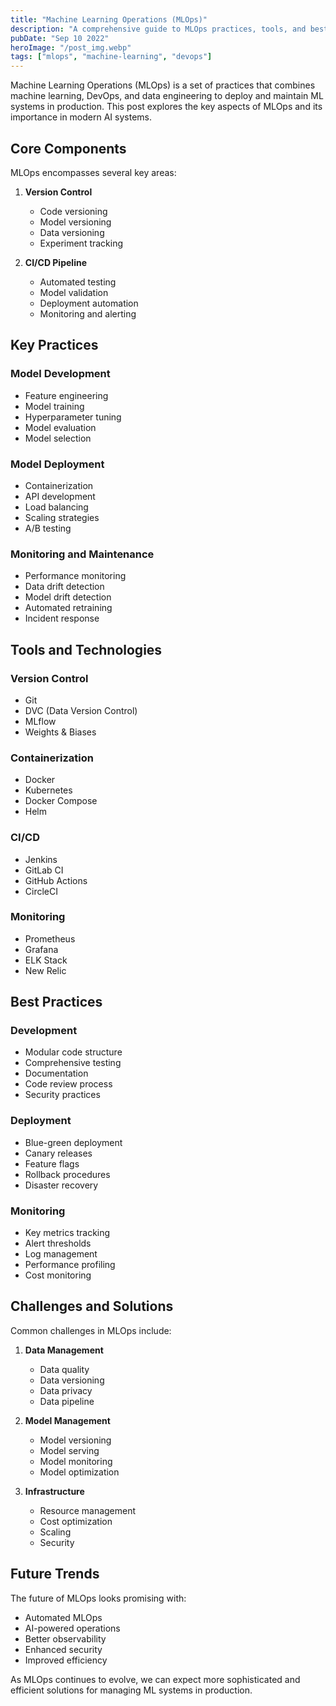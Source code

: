 ```yaml
---
title: "Machine Learning Operations (MLOps)"
description: "A comprehensive guide to MLOps practices, tools, and best practices for deploying and maintaining ML systems in production."
pubDate: "Sep 10 2022"
heroImage: "/post_img.webp"
tags: ["mlops", "machine-learning", "devops"]
---
```


Machine Learning Operations (MLOps) is a set of practices that combines machine learning, DevOps, and data engineering to deploy and maintain ML systems in production. This post explores the key aspects of MLOps and its importance in modern AI systems.

## Core Components

MLOps encompasses several key areas:

1. **Version Control**
   - Code versioning
   - Model versioning
   - Data versioning
   - Experiment tracking

2. **CI/CD Pipeline**
   - Automated testing
   - Model validation
   - Deployment automation
   - Monitoring and alerting

## Key Practices

### Model Development
- Feature engineering
- Model training
- Hyperparameter tuning
- Model evaluation
- Model selection

### Model Deployment
- Containerization
- API development
- Load balancing
- Scaling strategies
- A/B testing

### Monitoring and Maintenance
- Performance monitoring
- Data drift detection
- Model drift detection
- Automated retraining
- Incident response

## Tools and Technologies

### Version Control
- Git
- DVC (Data Version Control)
- MLflow
- Weights & Biases

### Containerization
- Docker
- Kubernetes
- Docker Compose
- Helm

### CI/CD
- Jenkins
- GitLab CI
- GitHub Actions
- CircleCI

### Monitoring
- Prometheus
- Grafana
- ELK Stack
- New Relic

## Best Practices

### Development
- Modular code structure
- Comprehensive testing
- Documentation
- Code review process
- Security practices

### Deployment
- Blue-green deployment
- Canary releases
- Feature flags
- Rollback procedures
- Disaster recovery

### Monitoring
- Key metrics tracking
- Alert thresholds
- Log management
- Performance profiling
- Cost monitoring

## Challenges and Solutions

Common challenges in MLOps include:

1. **Data Management**
   - Data quality
   - Data versioning
   - Data privacy
   - Data pipeline

2. **Model Management**
   - Model versioning
   - Model serving
   - Model monitoring
   - Model optimization

3. **Infrastructure**
   - Resource management
   - Cost optimization
   - Scaling
   - Security

## Future Trends

The future of MLOps looks promising with:

- Automated MLOps
- AI-powered operations
- Better observability
- Enhanced security
- Improved efficiency

As MLOps continues to evolve, we can expect more sophisticated and efficient solutions for managing ML systems in production.

